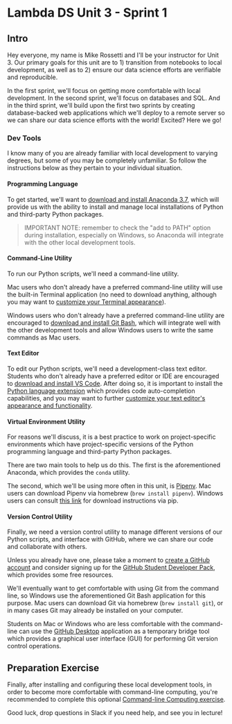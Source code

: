 # Lambda DS Unit 3 - Sprint 1

## Intro

Hey everyone, my name is Mike Rossetti and I'll be your instructor for Unit 3. Our primary goals for this unit are to 1) transition from notebooks to local development, as well as to 2) ensure our data science efforts are verifiable and reproducible.

In the first sprint, we'll focus on getting more comfortable with local development. In the second sprint, we'll focus on databases and SQL. And in the third sprint, we'll build upon the first two sprints by creating database-backed web applications which we'll deploy to a remote server so we can share our data science efforts with the world! Excited? Here we go!

### Dev Tools

I know many of you are already familiar with local development to varying degrees, but some of you may be completely unfamiliar. So follow the instructions below as they pertain to your individual situation.

#### Programming Language

To get started, we'll want to [download and install Anaconda 3.7](https://www.anaconda.com/distribution/), which will provide us with the ability to install and manage local installations of Python and third-party Python packages.

> IMPORTANT NOTE: remember to check the "add to PATH" option during installation, especially on Windows, so Anaconda will integrate with the other local development tools.

#### Command-Line Utility

To run our Python scripts, we'll need a command-line utility.

Mac users who don't already have a preferred command-line utility will use the built-in Terminal application (no need to download anything, although you may want to [customize your Terminal appearance](https://github.com/prof-rossetti/intro-to-python/blob/master/exercises/command-line-computing/mac-terminal-config.md)).

Windows users who don't already have a preferred command-line utility are encouraged to [download and install Git Bash](https://git-scm.com/downloads), which will integrate well with the other development tools and allow Windows users to write the same commands as Mac users.

#### Text Editor

To edit our Python scripts, we'll need a development-class text editor. Students who don't already have a preferred editor or IDE are encouraged to [download and install VS Code](https://code.visualstudio.com/). After doing so, it is important to install the [Python language extension](https://github.com/prof-rossetti/intro-to-python/blob/master/notes/devtools/vs-code.md#python-syntax-auto-completion) which provides code auto-completion capabilities, and you may want to further [customize your text editor's appearance and functionality](https://github.com/prof-rossetti/intro-to-python/blob/master/notes/devtools/vs-code.md#basic-configuration).

#### Virtual Environment Utility

For reasons we'll discuss, it is a best practice to work on project-specific environments which have project-specific versions of the Python programming language and third-party Python packages.

There are two main tools to help us do this. The first is the aforementioned Anaconda, which provides the `conda` utility.

The second, which we'll be using more often in this unit, is [Pipenv](https://pipenv.readthedocs.io/en/latest/). Mac users can download Pipenv via homebrew (`brew install pipenv`). Windows users can consult [this link](https://pipenv.readthedocs.io/en/latest/install/#pragmatic-installation-of-pipenv) for download instructions via pip.

#### Version Control Utility

Finally, we need a version control utility to manage different versions of our Python scripts, and interface with GitHub, where we can share our code and collaborate with others.

Unless you already have one, please take a moment to [create a GitHub account](https://github.com/) and consider signing up for the [GitHub Student Developer Pack](https://education.github.com/pack), which provides some free resources.

We'll eventually want to get comfortable with using Git from the command line, so Windows use the aforementioned Git Bash application for this purpose. Mac users can download Git via homebrew (`brew install git`), or in many cases Git may already be installed on your computer.

Students on Mac or Windows who are less comfortable with the command-line can use the [GitHub Desktop](https://desktop.github.com/) application as a temporary bridge tool which provides a graphical user interface (GUI) for performing Git version control operations.

## Preparation Exercise

Finally, after installing and configuring these local development tools, in order to become more comfortable with command-line computing, you're recommended to complete this optional [Command-line Computing exercise](https://github.com/prof-rossetti/intro-to-python/tree/master/exercises/command-line-computing).

Good luck, drop questions in Slack if you need help, and see you in lecture!
